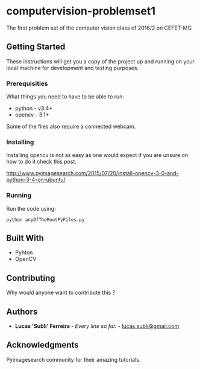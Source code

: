 # computervision-problemset1

The first problem set of the computer vision class of 2016/2 on CEFET-MG


## Getting Started

These instructions will get you a copy of the project up and running on your local machine for development and testing purposes.

### Prerequisities

What things you need to have to be able to run:

* python - v3.4+
* opencv - 3.1+

Some of the files also require a connected webcam.


### Installing


Installing opencv is not as easy as one would expect if you are unsure on how to do it check this post:

http://www.pyimagesearch.com/2015/07/20/install-opencv-3-0-and-python-3-4-on-ubuntu/



### Running
Run the code using:
```
python anyOfTheRootPyFiles.py
```

## Built With

* Pyhton
* OpenCV

## Contributing

Why would anyone want to contribute this ?


## Authors

* **Lucas 'Subli' Ferreira** - *Every line so far.* - [lucas.subli@gmail.com](mailto:lucas.subli@gmail.com)


## Acknowledgments

Pyimagesearch community for their amazing tutorials.